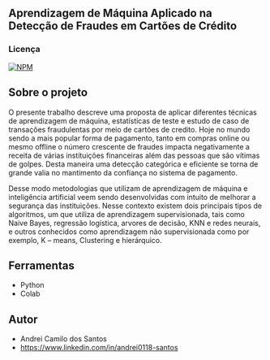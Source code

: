 ## Aprendizagem de Máquina Aplicado na Detecção de Fraudes em Cartões de Crédito

### Licença  
[![NPM](https://img.shields.io/npm/l/react)](https://github.com/andrei0118/gn-vendas/blob/master/LICENSE)

## Sobre o projeto

O presente trabalho descreve uma proposta de aplicar diferentes técnicas de aprendizagem de máquina, estatísticas de teste e estudo de caso de transações fraudulentas por meio de cartões de credito. Hoje no mundo sendo a mais popular forma de pagamento, tanto em compras online ou mesmo offline o número crescente de fraudes impacta negativamente a receita de várias instituições financeiras além das pessoas que são vítimas de golpes. Desta maneira uma detecção categórica e eficiente se torna de grande valia no mantimento da confiança no sistema de pagamento.

Desse modo metodologias que utilizam de aprendizagem de máquina e inteligência artificial veem sendo desenvolvidas com intuito de melhorar a segurança das instituições. Nesse contexto existem dois principais tipos de algoritmos, um que utiliza de aprendizagem supervisionada, tais como Naive Bayes, regressão logística, arvores de decisão, KNN e redes neurais, e outros conhecidos como aprendizagem não supervisionada como por exemplo, K – means, Clustering e hierárquico.

## Ferramentas

- Python
- Colab
  
## Autor

- Andrei Camilo dos Santos
- https://www.linkedin.com/in/andrei0118-santos
